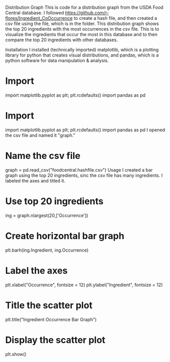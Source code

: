 Distribution Graph
This is code for a distribution graph from the USDA Food Central database. I followed https://github.com/r-flores/Ingredient_CoOccurrence to create a hash file, and then created a csv file using the file, which is in the folder. This distribution graph shows the top 20 ingredients with the most occurrences in the csv file. This is to visualize the ingredients that occur the most in this database and to then compare the top 20 ingredients with other databases.

Installation
I installed (technically imported) matplotlib, which is a plotting library for python that creates visual distributions, and pandas, which is a python software for data manipulation & analysis.

# Import
import matplotlib.pyplot as plt; plt.rcdefaults()
import pandas as pd
# Import
import matplotlib.pyplot as plt; plt.rcdefaults()
import pandas as pd
I opened the csv file and named it "graph."

# Name the csv file 
graph = pd.read_csv("foodcentral.hashfile.csv")
Usage
I created a bar graph using the top 20 ingredients, sinc the csv file has many ingredients. I labeled the axes and titled it.

# Use top 20 ingredients
ing = graph.nlargest(20,['Occurrence'])

# Create horizontal bar graph
plt.barh(ing.Ingredient, ing.Occurrence)
# Label the axes
plt.xlabel("Occurrence", fontsize = 12)
plt.ylabel("Ingredient", fontsize = 12)
# Title the scatter plot
plt.title("Ingredient Occurrence Bar Graph")

# Display the scatter plot
plt.show()
